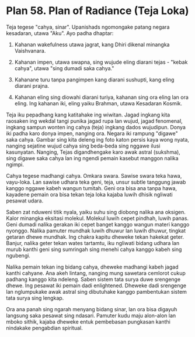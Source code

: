 # Plan 58. Plan of Radiance (Teja Loka)

Teja tegese "cahya, sinar". Upanishads ngomongake patang negara kesadaran, utawa "Aku". Ayo padha dhaptar:

1. Kahanan wakefulness utawa jagrat, kang Dhiri dikenal minangka Vaishvanara.

2. Kahanan impen, utawa swapna, sing wujude eling diarani tejas - "kebak cahya", utawa "sing dumadi saka cahya."

3. Kahanane turu tanpa pangimpen kang diarani sushupti, kang eling diarani prajna.

4. Kahanan eling sing diowahi diarani turiya, kahanan sing ora eling lan ora eling. Ing kahanan iki, eling yaiku Brahman, utawa Kesadaran Kosmik.

Teja iku pepadhang kang katitahake ing wiwitan. Jagad ingkang kita raosaken ing wekdal tangi punika jagad rupa lan wujud, jagad fenomenal, ingkang sampun wonten ing cahya (teja) ingkang dados wujudipun. Donya iki padha karo donya impen, nanging ora. Negara iki rampung "digawe" saka cahya. Gambar sing kita deleng ing foto katon persis kaya wong nyata, nanging sejatine wujud cahya sing beda-beda sing nggawe ilusi kasunyatan. Nanging, Tejas digandhengake karo awak astral (sukshma), sing digawe saka cahya lan ing ngendi pemain kasebut manggon nalika ngimpi.

Cahya tegese madhangi cahya. Omkara swara. Sawise swara teka hawa, vayu-loka. Lan sawise udhara teka geni, teja, unsur subtle tanggung jawab kanggo nggawe kabeh wangun tumitah. Geni ora bisa ana tanpa hawa, kayadene pemain ora bisa tekan teja loka kajaba luwih dhisik ngliwati pesawat udara.

Saben zat nduweni titik nyala, yaiku suhu sing diobong nalika ana oksigen. Kalor minangka eksitasi molekul. Molekul luwih cepet pindhah, luwih panas. Geni dumadi nalika gerakan iki cepet banget kanggo wangun materi kanggo nyonggo. Nalika pamuter mundhak luwih dhuwur lan luwih dhuwur, tingkat getaran dhewe mundhak. Ing chakra kapitu dheweke tekan hakekat geter. Banjur, nalika geter tekan wates tartamtu, iku ngliwati bidang udhara lan murub kanthi geni sing sumringah sing menehi cahya kanggo kabeh sing ngubengi.

Nalika pemain tekan ing bidang cahya, dheweke madhangi kabeh jagad kanthi cahyane. Ana akeh lintang, nanging mung sawetara cemlorot cukup padhang kanggo kita ndeleng. Saben sistem tata surya duwe srengenge dhewe. Ing pesawat iki pemain dadi enlightened. Dheweke dadi srengenge lan nglumpukake awak astral sing dibutuhake kanggo pambentukan sistem tata surya sing lengkap.

Ora ana panah sing ngarah menyang bidang sinar, lan ora bisa digayuh langsung saka pesawat sing ndasari. Pamuter kudu maju alon-alon lan mboko sithik, kajaba dheweke entuk pembebasan pungkasan kanthi nindakake pengabdian spiritual.
